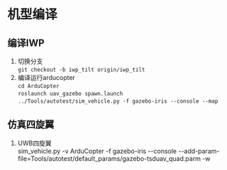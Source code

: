 # 机型编译

## 编译IWP
1. 切换分支     
   `git checkout -b iwp_tilt origin/iwp_tilt`      
2. 编译运行arducopter     
   `cd ArduCopter`   
   `roslaunch uav_gazebo spawn.launch`         
   `../Tools/autotest/sim_vehicle.py -f gazebo-iris --console --map`        


## 仿真四旋翼
1. UWB四旋翼  
sim_vehicle.py -v ArduCopter -f gazebo-iris --console --add-param-file=Tools/autotest/default_params/gazebo-tsduav_quad.parm -w